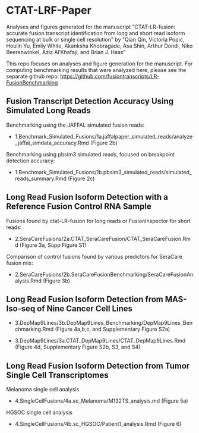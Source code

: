 # CTAT-LRF-Paper

Analyses and figures generated for the manuscript "CTAT-LR-fusion: accurate fusion transcript identification from long and short read isoform sequencing at bulk or single cell resolution" by "Qian Qin, Victoria Popic, Houlin Yu, Emily White, Akanksha Khobragade, Asa Shin, Arthur Dondi, Niko Beerenwinkel, Aziz Al’Khafaji, and Brian J. Haas"


This repo focuses on analyses and figure generation for the manuscript.  For computing benchmarking results that were analyzed here, please see the separate github repo: https://github.com/fusiontranscripts/LR-FusionBenchmarking
    

## Fusion Transcript Detection Accuracy Using Simulated Long Reads

Benchmarking using the JAFFAL simulated fusion reads: 
    
- 1.Benchmark_Simulated_Fusions/1a.jaffalpaper_simulated_reads/analyze_jaffal_simdata_accuracy.Rmd (Figure 2b)

Benchmarking using pbsim3 simulated reads, focused on breakpoint detection accuracy:
    
- 1.Benchmark_Simulated_Fusions/1b.pbsim3_simulated_reads/simulated_reads_summary.Rmd (Figure 2c)


## Long Read Fusion Isoform Detection with a Reference Fusion Control RNA Sample

Fusions found by ctat-LR-fusion for long reads or FusionInspector for short reads:

- 2.SeraCareFusions/2a.CTAT_SeraCareFusion/CTAT_SeraCareFusion.Rmd (Figure 3a, Supp Figure S1)

Comparison of control fusions found by various predictors for SeraCare fusion mix:

- 2.SeraCareFusions/2b.SeraCareFusionBenchmarking/SeraCareFusionAnalysis.Rmd (Figure 3b)

    
## Long Read Fusion Isoform Detection from MAS-Iso-seq of Nine Cancer Cell Lines

- 3.DepMap9Lines/3b.DepMap9Lines_Benchmarking/DepMap9Lines_Benchmarking.Rmd (Figure 4a,b,c, and Supplementary Figure S2a)

- 3.DepMap9Lines/3a.CTAT_DepMap9Lines/CTAT_DepMap9Lines.Rmd (Figure 4d, Supplementary Figure S2b, S3, and S4)


## Long Read Fusion Isoform Detection from Tumor Single Cell Transcriptomes

Melanoma single cell analysis

- 4.SingleCellFusions/4a.sc_Melanoma/M132TS_analysis.md (Figure 5a)

HGSOC single cell analysis

- 4.SingleCellFusions/4b.sc_HGSOC/Patient1_analysis.Rmd (Figure 6)



